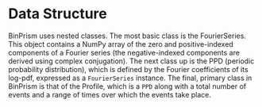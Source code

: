 # Data Structure
BinPrism uses nested classes. The most basic class is the FourierSeries. This object contains a NumPy array of the zero and positive-indexed components of a Fourier series (the negative-indexed components are derived using complex conjugation). The next class up is the PPD (periodic probability distribution), which is defined by the Fourier coefficients of its log-pdf, expressed as a `FourierSeries` instance. The final, primary class in BinPrism is that of the Profile, which is a `PPD` along with a total number of events and a range of times over which the events take place.

